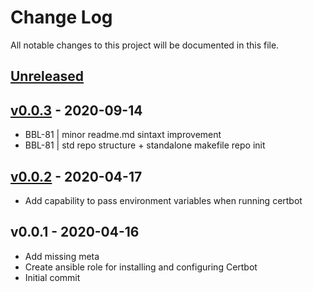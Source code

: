 # Change Log

All notable changes to this project will be documented in this file.

<a name="unreleased"></a>
## [Unreleased]



<a name="v0.0.3"></a>
## [v0.0.3] - 2020-09-14

- BBL-81 | minor readme.md sintaxt improvement
- BBL-81 | std repo structure + standalone makefile repo init


<a name="v0.0.2"></a>
## [v0.0.2] - 2020-04-17

- Add capability to pass environment variables when running certbot


<a name="v0.0.1"></a>
## v0.0.1 - 2020-04-16

- Add missing meta
- Create ansible role for installing and configuring Certbot
- Initial commit


[Unreleased]: https://github.com/binbashar/ansible-role-certbot/compare/v0.0.3...HEAD
[v0.0.3]: https://github.com/binbashar/ansible-role-certbot/compare/v0.0.2...v0.0.3
[v0.0.2]: https://github.com/binbashar/ansible-role-certbot/compare/v0.0.1...v0.0.2
